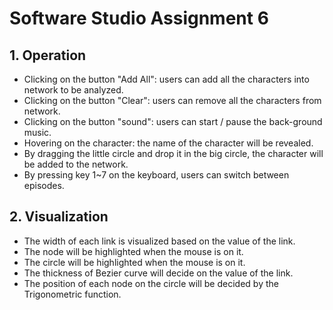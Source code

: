 # Software Studio Assignment 6

## 1. Operation
+ Clicking on the button "Add All": users can add all the characters into network to be analyzed.
+ Clicking on the button "Clear": users can remove all the characters from network.
+ Clicking on the button "sound": users can start / pause the back-ground music.
+ Hovering on the character: the name of the character will be revealed.
+ By dragging the little circle and drop it in the big circle, the character will be added to the network.
+ By pressing key 1~7 on the keyboard, users can switch between episodes.

## 2. Visualization
+ The width of each link is visualized based on the value of the link.
+ The node will be highlighted when the mouse is on it.
+ The circle will be highlighted when the mouse is on it.
+ The thickness of Bezier curve will decide on the value of the link.
+ The position of each node on the circle will be decided by the Trigonometric function.
